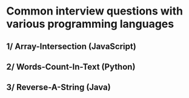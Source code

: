 # Common interview questions with various programming languages

## 1/ Array-Intersection (JavaScript)

## 2/ Words-Count-In-Text (Python)

## 3/ Reverse-A-String (Java)
